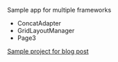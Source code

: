 Sample app for multiple frameworks

-   ConcatAdapter
-   GridLayoutManager
-   Page3

[Sample project for blog post](https://u3x.medium.com/challenges-of-composing-recyclerview-with-concatadapter-in-a-grid-9bcf0d0c435a)
